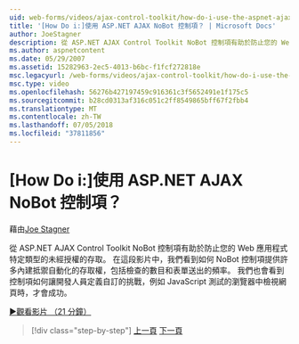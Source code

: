 ```yaml
---
uid: web-forms/videos/ajax-control-toolkit/how-do-i-use-the-aspnet-ajax-nobot-control
title: '[How Do i:]使用 ASP.NET AJAX NoBot 控制項？ | Microsoft Docs'
author: JoeStagner
description: 從 ASP.NET AJAX Control Toolkit NoBot 控制項有助於防止您的 Web 應用程式特定類型的未經授權的存取。 在這段影片中，我們看到如何...
ms.author: aspnetcontent
ms.date: 05/29/2007
ms.assetid: 15282963-2ec5-4013-b6bc-f1fcf272818e
msc.legacyurl: /web-forms/videos/ajax-control-toolkit/how-do-i-use-the-aspnet-ajax-nobot-control
msc.type: video
ms.openlocfilehash: 56276b427197459c916361c3f5652491e1f175c5
ms.sourcegitcommit: b28cd0313af316c051c2ff8549865bff67f2fbb4
ms.translationtype: MT
ms.contentlocale: zh-TW
ms.lasthandoff: 07/05/2018
ms.locfileid: "37811856"
---
```

<a name="how-do-i-use-the-aspnet-ajax-nobot-control"></a>[How Do i:]使用 ASP.NET AJAX NoBot 控制項？
====================
藉由[Joe Stagner](https://github.com/JoeStagner)

從 ASP.NET AJAX Control Toolkit NoBot 控制項有助於防止您的 Web 應用程式特定類型的未經授權的存取。 在這段影片中，我們看到如何 NoBot 控制項提供許多內建抵禦自動化的存取權，包括檢查的數目和表單送出的頻率。 我們也會看到控制項如何讓開發人員定義自訂的挑戰，例如 JavaScript 測試的瀏覽器中檢視網頁時，才會成功。

[&#9654;觀看影片 （21 分鐘）](https://channel9.msdn.com/Blogs/ASP-NET-Site-Videos/how-do-i-use-the-aspnet-ajax-nobot-control)

> [!div class="step-by-step"]
> [上一頁](how-do-i-use-the-aspnet-ajax-mutuallyexclusive-checkbox-extender.md)
> [下一頁](how-do-i-use-the-aspnet-ajax-listsearch-extender.md)
